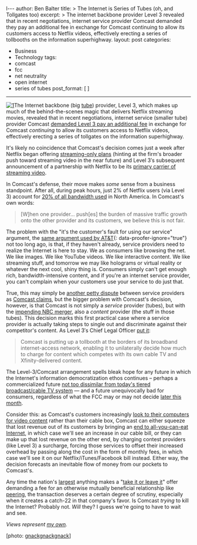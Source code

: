 l---
author: Ben Balter
title: >
  The Internet is Series of Tubes (oh, and
  Tollgates too)
excerpt: >
  The internet backbone provider Level 3
  revealed that in recent negotiations,
  internet service provider Comcast
  demanded they pay an additional fee in
  exchange for Comcast continuing to allow
  its customers access to Netflix videos,
  effectively erecting a series of
  tollbooths on the information
  superhighway.
layout: post
categories:
  - Business
  - Technology
tags:
  - comcast
  - fcc
  - net neutrality
  - open internet
  - series of tubes
post_format: [ ]
---
[![1][2]][2]The Internet backbone (big [tube][2]) provider, Level 3, which makes up much of the behind-the-scenes magic that delivers Netflix streaming movies, revealed that in recent negotiations, internet service (smaller tube) provider Comcast [demanded Level 3 pay an additional fee][3] in exchange for Comcast *continuing* to allow its customers access to Netflix videos, effectively erecting a series of tollgates on the information superhighway.

It's likely no coincidence that Comcast's decision comes just a week after Netflix began offering [streaming-only plans][4] (hinting at the firm's broader push toward streaming video in the near future) and Level 3′s subsequent announcement of a partnership with Netflix to be its [primary carrier of streaming video][5].

In Comcast's defense, their move makes *some* sense from a business standpoint. After all, during peak hours, just 2% of Netflix users (via Level 3) account for [20% of all bandwidth used][6] in North America. In Comcast's own words:

> \[W\]hen one provider… push\[es\] the burden of massive traffic growth onto the other provider and its customers, we believe this is not fair.

The problem with the "it's the customer's fault for using our service" argument, the [same argument used by AT&T][7]{: data-proofer-ignore="true"} not too long ago, is that,  if they haven't already, service providers need to realize the Internet is here to stay. We as consumers like browsing the net. We like images. We like YouTube videos. We like interactive content. We like streaming stuff, and tomorrow we may like holograms or virtual reality or whatever the next cool, shiny thing is. Consumers simply can't get enough rich, bandwidth-intensive content, and if you're an internet service provider, you can't complain when your customers use your service to do just that.

True, this may simply be [another petty dispute][8] between service providers as [Comcast claims][9], but the bigger problem with Comcast's decision, however, is that Comcast is not simply a *service* provider (tubes), but with the [impending NBC merger][10], also a *content* provider (the stuff in those tubes). This decision marks this first practical case where a service provider is actually taking steps to single out and discriminate against their competitor's content. As Level 3′s Chief Legal Officer [put it][11]:

> Comcast is putting up a tollbooth at the borders of its broadband internet-access network, enabling it to unilaterally decide how much to charge for content which competes with its own cable TV and Xfinity-delivered content.

The Level-3/Comcast arrangement spells bleak hope for any future in which the Internet's information democratization ethos continues – perhaps a commercialized future [not too dissimilar from today's tiered broadcast/cable TV system][12] — and a future unequivocally bad for consumers, regardless of what the FCC may or may not decide [later this month][13].

Consider this: as Comcast's customers increasingly [look to their computers for video content][14] rather than their cable box, Comcast can either squeeze that lost revenue out of its customers by bringing an [end to all-you-can-eat Internet][15], in which case we'll see an increase in our cable bill, or they can make up that lost revenue on the other end, by charging contest providers (like Level 3) a surcharge, forcing those services to offset their increased overhead by passing along the cost in the form of monthly fees, in which case we'll see it on our Netflix/iTunes/Facebook bill instead. Either way, the decision forecasts an inevitable flow of money from our pockets to Comcast's.

Any time the nation's [largest][16] anything makes a "[take it or leave it][17]" offer demanding a fee for an otherwise mutually beneficial relationship like [peering][18], the transaction deserves a certain degree of scrutiny, especially when it creates a catch-22 in that company's favor. Is Comcast *trying* to kill the Internet? Probably not. *Will* they? I guess we're going to have to wait and see.

*Views represent [my own][19].*

\[photo: [gnackgnackgnack][20]\]

[1]: http://ben.balter.com/wp-content/uploads/2010/11/3592493739_6b0b0d3f45_b.jpg
[2]: http://www.thedailyshow.com/watch/wed-july-12-2006/headlines---internet
[3]: http://voices.washingtonpost.com/posttech/2010/11/comcast_hit_with_two_net_neutr.html
[4]: http://blog.netflix.com/2010/11/new-plan-for-watching-instantly-plus.html
[5]: http://www.wired.com/epicenter/2010/11/comcast-tollbooth/
[6]: http://www.slate.com/id/2273314/
[7]: http://www.nytimes.com/2009/09/03/technology/companies/03att.html?_r=1
[8]: http://www.wired.com/threatlevel/2008/03/isp-quarrel-par/
[9]: http://twitter.com/#!/ceciliakang/statuses/9730130310078464
[10]: http://mediadecoder.blogs.nytimes.com/2010/11/29/netflix-partner-says-comcast-toll-threatens-online-video-delivery/
[11]: http://morse.colorado.edu/~epperson/courses/routing-protocols/handouts/level3-statement-20101129.pdf
[12]: http://io9.com/5610328/how-the-googleverizon-proposal-could-kill-the-internet-in-5-years
[13]: http://voices.washingtonpost.com/posttech/2010/11/lawmakers_push_fcc_to_vote_on.html
[14]: http://lifehacker.com/5667680/ditching-cable-for-the-web-how-much-can-you-save-buying-renting-or-streaming-tv
[15]: http://www.businessinsider.com/comcast-internet-access-2010-11
[16]: http://www.comcast.com/About/PressRelease/PressReleaseDetail.ashx?PRID=887
[17]: http://www.comcast.net/articles/finance/20101130/US.Level.3.Comcast/
[18]: http://en.wikipedia.org/wiki/Peering
[19]: http://ben.balter.com/fine-print/
[20]: http://www.flickr.com/photos/gnackgnackgnack/3592493739/
